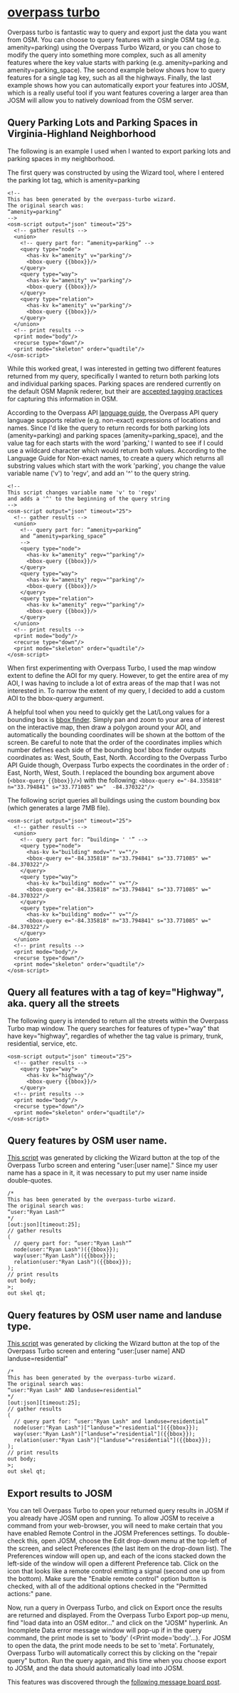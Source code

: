 # [overpass turbo](http://overpass-turbo.eu)   

Overpass turbo is fantastic way to query and export just the data you want from OSM.  You can choose to query features with a single OSM tag (e.g. amenity=parking) using the Overpass Turbo Wizard, or you can chose to modify the query into something more complex, such as all amenity features where the key value starts with parking (e.g. amenity=parking and amenity=parking_space).  The second example below shows how to query features for a single tag key, such as all the highways.  Finally, the last example shows how you can automatically export your features into JOSM, which is a really useful tool if you want features covering a larger area than JOSM will allow you to natively download from the OSM server.

## Query Parking Lots and Parking Spaces in Virginia-Highland Neighborhood
The following is an example I used when I wanted to export parking lots and parking spaces in my neighborhood.

The first query was constructed by using the Wizard tool, where I entered the parking lot tag, which is amenity=parking

```
<!--
This has been generated by the overpass-turbo wizard.
The original search was:
“amenity=parking”
-->
<osm-script output="json" timeout="25">
  <!-- gather results -->
  <union>
    <!-- query part for: “amenity=parking” -->
    <query type="node">
      <has-kv k="amenity" v="parking"/>
      <bbox-query {{bbox}}/>
    </query>
    <query type="way">
      <has-kv k="amenity" v="parking"/>
      <bbox-query {{bbox}}/>
    </query>
    <query type="relation">
      <has-kv k="amenity" v="parking"/>
      <bbox-query {{bbox}}/>
    </query>
  </union>
  <!-- print results -->
  <print mode="body"/>
  <recurse type="down"/>
  <print mode="skeleton" order="quadtile"/>
</osm-script>
```
While this worked great, I was interested in getting two different features returned from my query, specifically I wanted to return both parking lots and individual parking spaces.  Parking spaces are rendered currently on the default OSM Mapnik rederer, but their are [accepted tagging practices](http://wiki.openstreetmap.org/wiki/Tag:amenity%3Dparking_space) for capturing this information in OSM.  

According to the Overpass API [language guide](http://wiki.openstreetmap.org/wiki/Overpass_API/Language_Guide), the Overpass API query language supports relative (e.g. non-exact) expressions of locations and names.  Since I'd like the query to return records for both parking lots (amenity=parking) and parking spaces (amenity=parking_space), and the value tag for each starts with the word 'parking,' I wanted to see if I could use a wildcard character which would return both values.  According to the Language Guide for Non-exact names, to create a query which returns all substring values which start with the work 'parking', you change the value variable name ('v') to 'regv', and add an '^' to the query string.  

```
<!--
This script changes variable name 'v' to 'regv'
and adds a '^' to the beginning of the query string 
-->
<osm-script output="json" timeout="25">
  <!-- gather results -->
  <union>
    <!-- query part for: “amenity=parking” 
    and “amenity=parking_space” 
    -->
    <query type="node">
      <has-kv k="amenity" regv="^parking"/>
      <bbox-query {{bbox}}/>
    </query>
    <query type="way">
      <has-kv k="amenity" regv="^parking"/>
      <bbox-query {{bbox}}/>
    </query>
    <query type="relation">
      <has-kv k="amenity" regv="^parking"/>
      <bbox-query {{bbox}}/>
    </query>
  </union>
  <!-- print results -->
  <print mode="body"/>
  <recurse type="down"/>
  <print mode="skeleton" order="quadtile"/>
</osm-script>
```
When first experimenting with Overpass Turbo, I used the map window extent to define the AOI for my query.  However, to get the entire area of my AOI, I was having to include a lot of extra areas of the map that I was not interested in.  To narrow the extent of my query, I decided to add a custom AOI to the bbox-query argument.

A helpful tool when you need to quickly get the Lat/Long values for a bounding box is [bbox finder](http://bboxfinder.com/).  Simply pan and zoom to your area of interest on the interactive map, then draw a polygon around your AOI, and automatically the bounding coordinates will be shown at the bottom of the screen.  Be careful to note that the order of the coordinates implies which number defines each side of the bounding box!  bbox finder outputs coordinates as: West, South, East, North.  According to the Overpass Turbo API Guide though, Overpass Turbo expects the coordinates in the order of : East, North, West, South.  I replaced the bounding box argument above (`<bbox-query {{bbox}}/>`) with the following: `<bbox-query e="-84.335818" n="33.794841" s="33.771085" w="  -84.370322"/>`

The following script queries all buildings using the custom bounding box (which generates a large 7MB file).

```
<osm-script output="json" timeout="25">
  <!-- gather results -->
  <union>
    <!-- query part for: “building= ' '” -->
    <query type="node">
      <has-kv k="building" modv="" v=""/>
      <bbox-query e="-84.335818" n="33.794841" s="33.771085" w="  -84.370322"/>
    </query>
    <query type="way">
      <has-kv k="building" modv="" v=""/>
      <bbox-query e="-84.335818" n="33.794841" s="33.771085" w="  -84.370322"/>
    </query>
    <query type="relation">
      <has-kv k="building" modv="" v=""/>
      <bbox-query e="-84.335818" n="33.794841" s="33.771085" w="  -84.370322"/>
    </query>
  </union>
  <!-- print results -->
  <print mode="body"/>
  <recurse type="down"/>
  <print mode="skeleton" order="quadtile"/>
</osm-script>
```
## Query all features with a tag of key="Highway", aka. query all the streets
The following query is intended to return all the streets within the Overpass Turbo map window.  The query searches for features of type="way" that have key="highway", regardles of whether the tag value is primary, trunk, residential, service, etc.
```
<osm-script output="json" timeout="25">
  <!-- gather results -->
    <query type="way">
      <has-kv k="highway"/>
      <bbox-query {{bbox}}/>
    </query>
  <!-- print results -->
  <print mode="body"/>
  <recurse type="down"/>
  <print mode="skeleton" order="quadtile"/>
</osm-script>
```
## Query features by OSM user name.  
[This script](http://overpass-turbo.eu/s/8kJ) was generated by clicking the Wizard button at the top of the Overpass Turbo screen and entering "user:[user name]."  Since my user name has a space in it, it was necessary to put my user name inside double-quotes.
```
/*
This has been generated by the overpass-turbo wizard.
The original search was:
“user:"Ryan Lash"”
*/
[out:json][timeout:25];
// gather results
(
  // query part for: “user:"Ryan Lash"”
  node(user:"Ryan Lash")({{bbox}});
  way(user:"Ryan Lash")({{bbox}});
  relation(user:"Ryan Lash")({{bbox}});
);
// print results
out body;
>;
out skel qt;
```
## Query features by OSM user name and landuse type.  
[This script](http://overpass-turbo.eu/s/8kI) was generated by clicking the Wizard button at the top of the Overpass Turbo screen and entering "user:[user name] AND landuse=residential"
```
/*
This has been generated by the overpass-turbo wizard.
The original search was:
“user:"Ryan Lash" AND landuse=residential”
*/
[out:json][timeout:25];
// gather results
(
  // query part for: “user:"Ryan Lash" and landuse=residential”
  node(user:"Ryan Lash")["landuse"="residential"]({{bbox}});
  way(user:"Ryan Lash")["landuse"="residential"]({{bbox}});
  relation(user:"Ryan Lash")["landuse"="residential"]({{bbox}});
);
// print results
out body;
>;
out skel qt;
```
## Export results to JOSM
You can tell Overpass Turbo to open your returned query results in JOSM if you already have JOSM open and running.  To allow JOSM to receive a command from your web-browser, you will need to make certain that you have enabled Remote Control in the JOSM Preferences settings.  To double-check this, open JOSM, choose the Edit drop-down menu at the top-left of the screen, and select Preferences (the last item on the drop-down list).  The Preferences window will open up, and each of the icons stacked down the left-side of the window will open a different Preference tab.  Click on the icon that looks like a remote control emitting a signal (second one up from the bottom).  Make sure the "Enable remote control" option button is checked, with all of the additional options checked in the "Permitted actions:" pane.

Now, run a query in Overpass Turbo, and click on Export once the results are returned and displayed.  From the Overpass Turbo Export pop-up menu, find "load data into an OSM editor..." and click on the "JOSM" hyperlink.  An Incomplete Data error message window will pop-up if in the query command, the print mode is set to 'body' (<Print mode='body'...).  For JOSM to open the data, the print mode needs to be set to 'meta'.  Fortunately, Overpass Turbo will automatically correct this by clicking on the "repair query" button.  Run the query again, and this time when you choose export to JOSM, and the data should automatically load into JOSM.

This features was discovered through the [following message board post](https://help.openstreetmap.org/questions/29022/overpass-turbo-query-wizard-output-to-josm-how).
